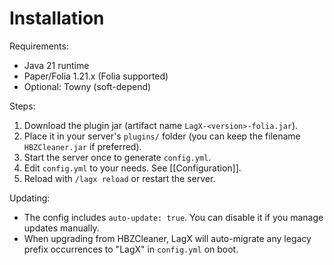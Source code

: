 # Installation

Requirements:

- Java 21 runtime
- Paper/Folia 1.21.x (Folia supported)
- Optional: Towny (soft-depend)

Steps:

1) Download the plugin jar (artifact name `LagX-<version>-folia.jar`).
2) Place it in your server's `plugins/` folder (you can keep the filename `HBZCleaner.jar` if preferred).
3) Start the server once to generate `config.yml`.
4) Edit `config.yml` to your needs. See [[Configuration]].
5) Reload with `/lagx reload` or restart the server.

Updating:

- The config includes `auto-update: true`. You can disable it if you manage updates manually.
- When upgrading from HBZCleaner, LagX will auto-migrate any legacy prefix occurrences to "LagX" in `config.yml` on boot.
